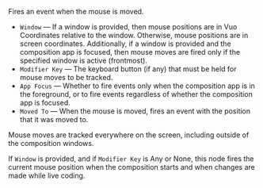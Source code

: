 Fires an event when the mouse is moved. 

   - `Window` — If a window is provided, then mouse positions are in Vuo Coordinates relative to the window. Otherwise, mouse positions are in screen coordinates.  Additionally, if a window is provided and the composition app is focused, then mouse moves are fired only if the specified window is active (frontmost).
   - `Modifier Key` — The keyboard button (if any) that must be held for mouse moves to be tracked. 
   - `App Focus` — Whether to fire events only when the composition app is in the foreground, or to fire events regardless of whether the composition app is focused.
   - `Moved To` — When the mouse is moved, fires an event with the position that it was moved to. 

Mouse moves are tracked everywhere on the screen, including outside of the composition windows.

If `Window` is provided, and if `Modifier Key` is Any or None, this node fires the current mouse position when the composition starts and when changes are made while live coding.
